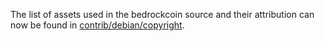 The list of assets used in the bedrockcoin source and their attribution can now be found in [contrib/debian/copyright](../contrib/debian/copyright).

